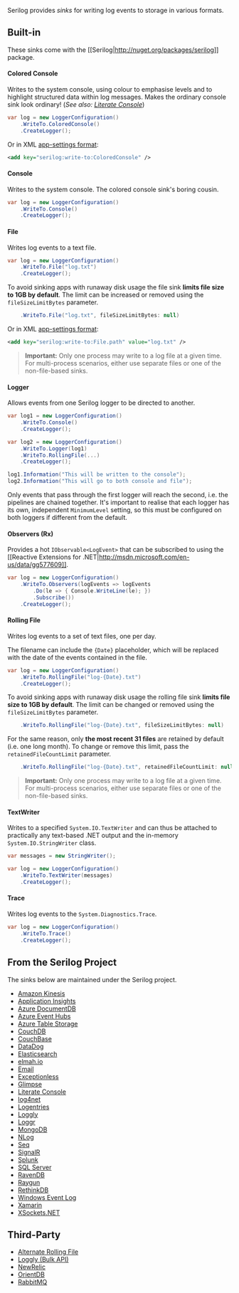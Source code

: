 Serilog provides _sinks_ for writing log events to storage in various formats.

## Built-in

These sinks come with the [[Serilog|http://nuget.org/packages/serilog]] package.

#### Colored Console

Writes to the system console, using colour to emphasise levels and to highlight structured data within log messages. Makes the ordinary console sink look ordinary! (_See also: [Literate Console](https://github.com/serilog/serilog-sinks-literate)_)

```csharp
var log = new LoggerConfiguration()
    .WriteTo.ColoredConsole()
    .CreateLogger();
```
Or in XML [app-settings format](https://github.com/serilog/serilog/wiki/AppSettings):

```xml
<add key="serilog:write-to:ColoredConsole" />
```

#### Console

Writes to the system console. The colored console sink's boring cousin.

```csharp
var log = new LoggerConfiguration()
    .WriteTo.Console()
    .CreateLogger();
```

#### File

Writes log events to a text file.

```csharp
var log = new LoggerConfiguration()
    .WriteTo.File("log.txt")
    .CreateLogger();
```

To avoid sinking apps with runaway disk usage the file sink **limits file size to 1GB by default**. The limit can be increased or removed using the `fileSizeLimitBytes` parameter.

```csharp
    .WriteTo.File("log.txt", fileSizeLimitBytes: null)
```

Or in XML [app-settings format](https://github.com/serilog/serilog/wiki/AppSettings):

```xml
<add key="serilog:write-to:File.path" value="log.txt" />
```

> **Important:** Only one process may write to a log file at a given time. For multi-process scenarios, either use separate files or one of the non-file-based sinks.

#### Logger

Allows events from one Serilog logger to be directed to another.

```csharp
var log1 = new LoggerConfiguration()
    .WriteTo.Console()
    .CreateLogger();

var log2 = new LoggerConfiguration()
    .WriteTo.Logger(log1)
    .WriteTo.RollingFile(...)
    .CreateLogger();

log1.Information("This will be written to the console");
log2.Information("This will go to both console and file");
```

Only events that pass through the first logger will reach the second, i.e. the pipelines are chained together. It's important to realise that each logger has its own, independent `MinimumLevel` setting, so this must be configured on both loggers if different from the default.

#### Observers (Rx)

Provides a hot `IObservable<LogEvent>` that can be subscribed to using the 
[[Reactive Extensions for .NET|http://msdn.microsoft.com/en-us/data/gg577609]].

```csharp
var log = new LoggerConfiguration()
    .WriteTo.Observers(logEvents => logEvents
        .Do(le => { Console.WriteLine(le); })
        .Subscribe())
    .CreateLogger();
```

#### Rolling File

Writes log events to a set of text files, one per day.

The filename can include the `{Date}` placeholder, which will be replaced with the date of the events contained in the file.

```csharp
var log = new LoggerConfiguration()
    .WriteTo.RollingFile("log-{Date}.txt")
    .CreateLogger();
```

To avoid sinking apps with runaway disk usage the rolling file sink **limits file size to 1GB by default**. The limit can be changed or removed using the `fileSizeLimitBytes` parameter.

```csharp
    .WriteTo.RollingFile("log-{Date}.txt", fileSizeLimitBytes: null)
```

For the same reason, only **the most recent 31 files** are retained by default (i.e. one long month). To change or remove this limit, pass the `retainedFileCountLimit` parameter.

```csharp
    .WriteTo.RollingFile("log-{Date}.txt", retainedFileCountLimit: null)
```

> **Important:** Only one process may write to a log file at a given time. For multi-process scenarios, either use separate files or one of the non-file-based sinks.

#### TextWriter

Writes to a specified `System.IO.TextWriter` and can thus be attached to practically any text-based .NET output and the in-memory `System.IO.StringWriter` class.

```csharp
var messages = new StringWriter();

var log = new LoggerConfiguration()
    .WriteTo.TextWriter(messages)
    .CreateLogger();
```

#### Trace

Writes log events to the `System.Diagnostics.Trace`.

```csharp
var log = new LoggerConfiguration()
    .WriteTo.Trace()
    .CreateLogger();
```

## From the Serilog Project

The sinks below are maintained under the Serilog project.

 * [Amazon Kinesis](https://github.com/serilog/serilog-sinks-amazonkinesis)
 * [Application Insights](https://github.com/serilog/serilog-sinks-applicationinsights) 
 * [Azure DocumentDB](https://github.com/serilog/serilog-sinks-azuredocumentdb) 
 * [Azure Event Hubs](https://github.com/serilog/serilog-sinks-azureeventhub)
 * [Azure Table Storage](https://github.com/serilog/serilog-sinks-azuretablestorage) 
 * [CouchDB](https://github.com/serilog/serilog-sinks-couchdb) 
 * [CouchBase](https://github.com/serilog/serilog-sinks-couchbase)
 * [DataDog](https://github.com/serilog/serilog-sinks-datadog)
 * [Elasticsearch](https://github.com/serilog/serilog-sinks-elasticsearch) 
 * [elmah.io](https://github.com/serilog/serilog-sinks-elmahio) 
 * [Email](https://github.com/serilog/serilog-sinks-email)
 * [Exceptionless](https://github.com/serilog/serilog-sinks-exceptionless) 
 * [Glimpse](https://github.com/serilog/serilog-sinks-glimpse)
 * [Literate Console](https://github.com/serilog/serilog-sinks-literate)
 * [log4net](https://github.com/serilog/serilog-sinks-log4net) 
 * [Logentries](https://github.com/serilog/serilog-sinks-logentries) 
 * [Loggly](https://github.com/serilog/serilog-sinks-loggly)
 * [Loggr](https://github.com/serilog/serilog-sinks-loggr) 
 * [MongoDB](https://github.com/serilog/serilog-sinks-mongodb)
 * [NLog](https://github.com/serilog/serilog-sinks-nlog)
 * [Seq](https://github.com/serilog/serilog-sinks-seq) 
 * [SignalR](https://github.com/serilog/serilog-sinks-signalr) 
 * [Splunk](https://github.com/serilog/serilog-sinks-splunk)
 * [SQL Server](https://github.com/serilog/serilog-sinks-mssqlserver)
 * [RavenDB](https://github.com/serilog/serilog-sinks-ravendb) 
 * [Raygun](https://github.com/serilog/serilog-sinks-raygun) 
 * [RethinkDB](https://github.com/serilog/serilog-sinks-rethinkdb)
 * [Windows Event Log](https://github.com/serilog/serilog-sinks-eventlog) 
 * [Xamarin](https://github.com/serilog/serilog-sinks-xamarin)
 * [XSockets.NET](https://github.com/serilog/serilog-sinks-xsockets)

## Third-Party

 * [Alternate Rolling File](https://github.com/bedegaming/sinks-rollingfile)
 * [Loggly (Bulk API)](https://github.com/samirahmed/serilog.LogglyBulkSink)
 * [NewRelic](https://github.com/Applicita/serilog-sinks-newrelic)
 * [OrientDB](https://github.com/dev-informatics/Serilog.Sinks.OrientDB)
 * [RabbitMQ](https://github.com/sonicjolt/serilog-sinks-rabbitmq)
